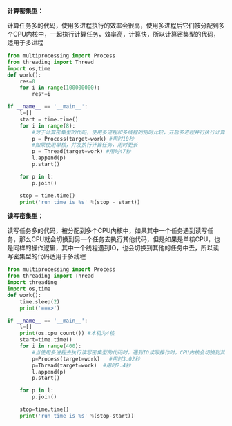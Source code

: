 **计算密集型：**

计算任务多的代码，使用多进程执行的效率会很高，使用多进程后它们被分配到多个CPU内核中，一起执行计算任务，效率高，计算快，所以计算密集型的代码，适用于多进程

```python
from multiprocessing import Process
from threading import Thread
import os,time
def work():
    res=0
    for i in range(100000000):
        res*=i

if __name__ == '__main__':
    l=[]
    start = time.time()
    for i in range(8):
        #对于计算密集型的代码，使用多进程和多线程的用时比较，开启多进程并行执行计算任务时，每个计算任务被分配到多个内核中并行计算，所以计算速度会很快
        p = Process(target=work) #用时10秒
        #如果使用单核，并发执行计算任务，用时更长
        p = Thread(target=work) #用时47秒
        l.append(p)
        p.start()

    for p in l:
        p.join()

    stop = time.time()
    print('run time is %s' %(stop - start))
```



**读写密集型：**

读写任务多的代码，被分配到多个CPU内核中，如果其中一个任务遇到读写任务，那么CPU就会切换到另一个任务去执行其他代码，但是如果是单核CPU，也是同样的操作逻辑，其中一个线程遇到IO，也会切换到其他的任务中去，所以读写密集型的代码适用于多线程

```python
from multiprocessing import Process
from threading import Thread
import threading
import os,time
def work():
    time.sleep(2)
    print('===>')

if __name__ == '__main__':
    l=[]
    print(os.cpu_count()) #本机为4核
    start=time.time()
    for i in range(400):
        #当使用多进程去执行读写密集型的代码时，遇到IO读写操作时，CPU内核会切换到其他任务上去执行工作，但是使用多线程单核CPU去处理任务时，也是遇到读写阻塞时，切换到其他任务上去执行工作，而且开启线程的开销比开启进程的开销要小很多，所以读写密集型的代码适用于多线程
        p=Process(target=work)   #用时3.02秒
        p=Thread(target=work)  #用时2.4秒
        l.append(p)
        p.start()

    for p in l:
        p.join()

    stop=time.time()
    print('run time is %s' %(stop-start))
```